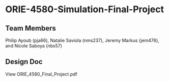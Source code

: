 # ORIE-4580-Simulation-Final-Project
## Team Members
Philip Ayoub (pja66), Natalie Saviola (nms237), Jeremy Markus (jem476), and Nicole Saboya (nbs57)

## Design Doc
View ORIE_4580_Final_Project.pdf
